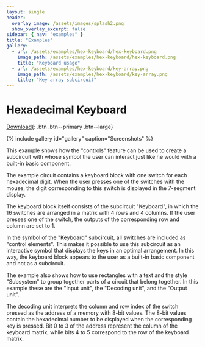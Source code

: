 ```yaml
---
layout: single
header:
  overlay_image: /assets/images/splash2.png
  show_overlay_excerpt: false
sidebar: { nav: "examples" }
title: "Examples"
gallery:
  - url: /assets/examples/hex-keyboard/hex-keyboard.png
    image_path: /assets/examples/hex-keyboard/hex-keyboard.png
    title: "Keyboard usage"
  - url: /assets/examples/hex-keyboard/key-array.png
    image_path: /assets/examples/hex-keyboard/key-array.png
    title: "Key array subcircuit"
---
```


# Hexadecimal Keyboard

[Download](https://github.com/flandreas/antares/releases/download/v0.4.0/Hexadecimal.Keyboard.zip){: .btn .btn--primary .btn--large}

{% include gallery id="gallery" caption="Screenshots" %}


This example shows how the "controls" feature can be used to create a subcircuit
with whose symbol the user can interact just like he would with a built-in basic component.

The example circuit contains a keyboard block with one switch for each hexadecimal digit.
When the user presses one of the switches with the mouse, the digit corresponding to this switch is displayed in
the 7-segment display.

The keyboard block itself consists of the subcircuit "Keyboard", in which the 16 switches are arranged in a matrix with 4
rows and 4 columns. If the user presses one of the switch, the outputs of the corresponding row and column are set to 1.

In the symbol of the "Keyboard" subcircuit, all switches are included as "control elements". This makes it possible
to use this subcircuit as an interactive symbol that displays the keys in an optimal arrangement. In this way, the keyboard block appears to the user as a built-in basic component and not as a subcircuit.

The example also shows how to use rectangles with a text and the style "Subsystem"
to group together parts of a circuit that belong together. In this example these are
the "Input unit", the "Decoding unit", and the "Output unit".

The decoding unit interprets the column and row index of the switch pressed as the address of a
memory with 8-bit values. The 8-bit values contain the hexadecimal number to be displayed
when the corresponding key is pressed. Bit 0 to 3 of the address represent the column of the keyboard matrix,
while bits 4 to 5 correspond to the row of the keyboard matrix.
